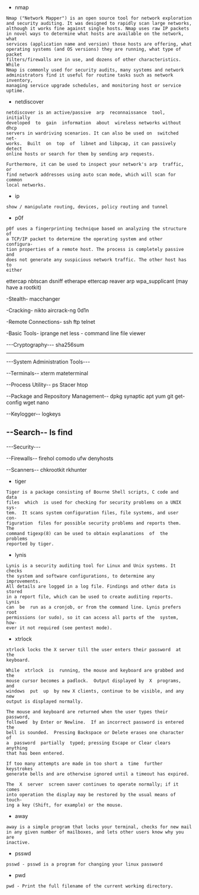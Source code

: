 * nmap
```
Nmap ("Network Mapper") is an open source tool for network exploration
and security auditing. It was designed to rapidly scan large networks,
although it works fine against single hosts. Nmap uses raw IP packets
in novel ways to determine what hosts are available on the network, what
services (application name and version) those hosts are offering, what
operating systems (and OS versions) they are running, what type of packet
filters/firewalls are in use, and dozens of other characteristics. While
Nmap is commonly used for security audits, many systems and network
administrators find it useful for routine tasks such as network inventory,
managing service upgrade schedules, and monitoring host or service uptime. 
```

* netdiscover
```
netdiscover is an active/passive  arp  reconnaissance  tool,  initially
developed  to  gain  information  about  wireless networks without dhcp
servers in wardriving scenarios. It can also be used on  switched  net‐
works.  Built  on  top  of  libnet and libpcap, it can passively detect
online hosts or search for them by sending arp requests.

Furthermore, it can be used to inspect your network's arp  traffic,  or
find network addresses using auto scan mode, which will scan for common
local networks.
```

* ip
```
show / manipulate routing, devices, policy routing and tunnel
```

* p0f
```
p0f uses a fingerprinting technique based on analyzing the structure of
a TCP/IP packet to determine the operating system and other  configura‐
tion properties of a remote host. The process is completely passive and
does not generate any suspicious network traffic. The other host has to
either
```
ettercap
nbtscan
dsniff
etherape
ettercap
reaver
arp
wpa_supplicant (may have a rootkit)

-Stealth-
macchanger

-Cracking-
nikto
aircrack-ng
0d1n

-Remote Connections-
ssh
ftp
telnet

-Basic Tools-
iprange
net
less - command line file viewer

---Cryptography---
sha256sum

---------------------------------
---System Administration Tools---

--Terminals--
xterm
mateterminal

--Process Utility--
ps
Stacer
htop

--Package and Repository Management--
dpkg
synaptic
apt
yum
git
get-config
wget
nano

--Keylogger--
logkeys

--Search--
ls
find
--------------
---Security---

--Firewalls--
firehol
comodo
ufw
denyhosts

--Scanners--
chkrootkit
rkhunter

* tiger
```
Tiger is a package consisting of Bourne Shell scripts, C code and  data
files  which  is used for checking for security problems on a UNIX sys‐
tem.  It scans system configuration files, file systems, and user  con‐
figuration  files for possible security problems and reports them.  The
command tigexp(8) can be used to obtain explanations  of  the  problems
reported by tiger.
```

* lynis
``` 
Lynis is a security auditing tool for Linux and Unix systems. It checks
the system and software configurations, to determine any  improvements.
All details are logged in a log file. Findings and other data is stored
in a report file, which can be used to create auditing reports.   Lynis
can  be  run as a cronjob, or from the command line. Lynis prefers root
permissions (or sudo), so it can access all parts of the  system,  how‐
ever it not required (see pentest mode).
```

* xtrlock
```
xtrlock locks the X server till the user enters their password  at  the
keyboard.

While  xtrlock  is  running, the mouse and keyboard are grabbed and the
mouse cursor becomes a padlock.  Output displayed by  X  programs,  and
windows  put  up  by new X clients, continue to be visible, and any new
output is displayed normally.

The mouse and keyboard are returned when the user types their password,
followed  by Enter or Newline.  If an incorrect password is entered the
bell is sounded.  Pressing Backspace or Delete erases one character  of
a  password  partially  typed; pressing Escape or Clear clears anything
that has been entered.

If too many attempts are made in too short a  time  further  keystrokes
generate bells and are otherwise ignored until a timeout has expired.

The  X  server  screen saver continues to operate normally; if it comes
into operation the display may be restored by the usual means of touch‐
ing a key (Shift, for example) or the mouse.
```

* away
```
away is a simple program that locks your terminal, checks for new mail
in any given number of mailboxes, and lets other users know why you are
inactive.
```

* psswd
```
psswd - psswd is a program for changing your linux password
```

* pwd
```
pwd - Print the full filename of the current working directory.
```
